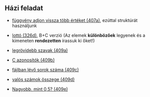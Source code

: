 Házi feladat
------------

* [függvény adjon vissza több értéket (407a)](https://arato.inf.unideb.hu/szathmary.laszlo/pmwiki/index.php?n=Prog1.20200407a), ezúttal struktúrát használjunk

* [lottó (326d)](https://arato.inf.unideb.hu/szathmary.laszlo/pmwiki/index.php?n=Prog1.20200326d),
B+C verzió (Az elemek **különbözőek** legyenek és a kimeneten **rendezetten** írassuk ki őket!)

* [legrövidebb szavak (409a)](https://arato.inf.unideb.hu/szathmary.laszlo/pmwiki/index.php?n=Prog1.20200409a)

* [C azonosítók (409b)](https://arato.inf.unideb.hu/szathmary.laszlo/pmwiki/index.php?n=Prog1.20200409b)

* [fájlban lévő sorok száma (409c)](https://arato.inf.unideb.hu/szathmary.laszlo/pmwiki/index.php?n=Prog1.20200409c)

* [valós számok összege (409d)](https://arato.inf.unideb.hu/szathmary.laszlo/pmwiki/index.php?n=Prog1.20200409d)

* [Nagyobb, mint 0,5? (409e)](https://arato.inf.unideb.hu/szathmary.laszlo/pmwiki/index.php?n=Prog1.20200409e)
